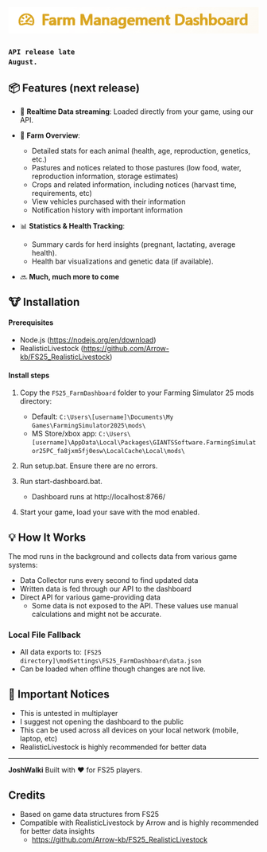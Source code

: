 ![alt text](https://github.com/JoshWalki/FarmDashboard/blob/main/assests/img/logo.png "Logo")

### <code>API release late August.</code>

## 📦 Features (next release)

- 📁 **Realtime Data streaming**: Loaded directly from your game, using our API.
- 🐄 **Farm Overview**:

  - Detailed stats for each animal (health, age, reproduction, genetics, etc.)
  - Pastures and notices related to those pastures (low food, water, reproduction information, storage estimates)
  - Crops and related information, including notices (harvast time, requirements, etc)
  - View vehicles purchased with their information
  - Notification history with important information

- 📊 **Statistics & Health Tracking**:

  - Summary cards for herd insights (pregnant, lactating, average health).
  - Health bar visualizations and genetic data (if available).

- 🔜 **Much, much more to come**

## 🐮 Installation

#### Prerequisites

- Node.js (https://nodejs.org/en/download)
- RealisticLivestock (https://github.com/Arrow-kb/FS25_RealisticLivestock)

#### Install steps

1. Copy the `FS25_FarmDashboard` folder to your Farming Simulator 25 mods directory:

   - Default: `C:\Users\[username]\Documents\My Games\FarmingSimulator2025\mods\`
   - MS Store/xbox app: `C:\Users\[username]\AppData\Local\Packages\GIANTSSoftware.FarmingSimulator25PC_fa8jxm5fj0esw\LocalCache\Local\mods\`

2. Run setup.bat. Ensure there are no errors.

3. Run start-dashboard.bat.

   - Dashboard runs at http://localhost:8766/

4. Start your game, load your save with the mod enabled.

## 💡 How It Works

The mod runs in the background and collects data from various game systems:

- Data Collector runs every second to find updated data
- Written data is fed through our API to the dashboard
- Direct API for various game-providing data
  - Some data is not exposed to the API. These values use manual calculations and might not be accurate.

### Local File Fallback

- All data exports to: `[FS25 directory]\modSettings\FS25_FarmDashboard\data.json`
- Can be loaded when offline though changes are not live.

## 📌 Important Notices

- This is untested in multiplayer
- I suggest not opening the dashboard to the public
- This can be used across all devices on your local network (mobile, laptop, etc)
- RealisticLivestock is highly recommended for better data

---

**JoshWalki**
Built with ❤️ for FS25 players.

## Credits

- Based on game data structures from FS25
- Compatible with RealisticLivestock by Arrow and is highly recommended for better data insights
  - https://github.com/Arrow-kb/FS25_RealisticLivestock
